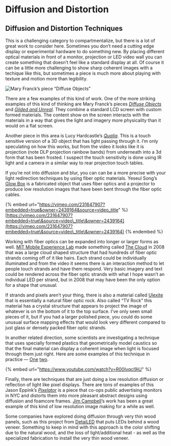 # Diffusion and Distortion

## Diffusion and Distortion Techniques <a href="#1b74" id="1b74"></a>

This is a challenging category to compartmentalize, but there is a lot of great work to consider here. Sometimes you don’t need a cutting edge display or experimental hardware to do something new. By placing different optical materials in front of a monitor, projection or LED video wall you can create something that doesn’t feel like a standard display at all. Of course it can be a little more challenging to show sharp coherent images with a techique like this, but sometimes a piece is much more about playing with texture and motion more than legibility.

![Mary Franck’s piece “Diffuse Objects”](https://miro.medium.com/max/670/1\*46LOyuIpsu6VBLfEZfVBfw.gif)

There are a few examples of this kind of work. One of the more striking examples of this kind of thinking are Mary Franck’s pieces [_Diffuse Objects_](http://www.maryfranck.net/portfolio/diffuse-objects/) and [_Gilded and Unreal_](http://www.maryfranck.net/portfolio/gilded-and-unreal/). They combine a standard LCD screen with custom formed materials. The content show on the screen interacts with the materials in a way that gives the light and imagery more physicality than it would on a flat screen.

Another piece in this area is Lucy Hardcastle’s [_Qualia_](https://www.lucyhardcastle.com/qualia/). This is a touch sensitive version of a 3D object that has light passing through it. I’m only speculating on how this works, but from the video it looks like it is projection (note DLP projection rainbow bands) from underneath into a 3d form that has been frosted. I suspect the touch sensitivity is done using IR light and a camera in a similar way to rear projection touch tables.

If you’re not into diffusion and blur, you can can be a more precise with your light redirection techniques by using fiber optic materials. Yeseul Song’s [Glow Box](https://yeseul.com/Glow-Box) is a fabricated object that uses fiber optics and a projector to produce low resolution images that have been bent through the fiber optic cables.

{% embed url="https://vimeo.com/231647907?embedded=true&owner=2439164&source=video_title" %}
[https://vimeo.com/231647907?embedded=true\&source=video\_title\&owner=2439164](https://vimeo.com/231647907?embedded=true\&source=video\_title\&owner=2439164)
{% endembed %}

Working with fiber optics can be expanded into longer or larger forms as well. [MIT Mobile Experience Lab](http://mobile.mit.edu/projects/fiber-cloud/) made something called [The Cloud](https://vimeo.com/1199539) in 2008 that was a large cloud shaped structure that had hundreds of fiber optic strands coming off of it like hairs. Each strand could be individually illuminated and from the video it seems there is an interaction method to let people touch strands and have them respond. Very basic imagery and text could be rendered across the fiber optic strands with what I hope wasn’t an individual LED per strand, but in 2008 that may have been the only option for a shape that unusual.

If strands and pixels aren’t your thing, there is also a material called [Ulexite](https://en.wikipedia.org/wiki/Ulexite) that is essentially a natural fiber optic rock. Also called “TV Rock” this material has a crystal structure that appears to project the image of whatever is on the bottom of it to the top surface. I’ve only seen small pieces of it, but if you had a larger polished piece, you could do some unusual surface mapping effects that would look very different compared to just glass or densely packed fiber optic strands.

In another related direction, some scientists are investigating a technique that uses specially formed plastics that geometrically model caustics so that the final material can display a coherent image when light is focused through them just right. Here are some examples of this technique in practice — [One](http://solid.rayform.ch) [two](http://lgg.epfl.ch/caustics/).

{% embed url="https://www.youtube.com/watch?v=R00IvqcI9jU" %}

Finally, there are techniques that are just doing a low resolution diffusion or reflection of light like pixel displays. There are tons of examples of this Jason Eppink’s [_Pixelator_](https://jasoneppink.com/pixelator/) is a piece that co-ops public advertising monitors in NYC and distorts them into more pleasant abstract designs using diffusion and foamcore frames. [Jim Campbell](http://www.jimcampbell.tv/portfolio/low\_resolution\_works/home\_movies\_david/)’s work has been a great example of this kind of low resolution image making for a while as well.

Some companies have explored doing diffusion through very thin wood panels, such as this project from [DetaiLED](https://www.detailedsolutions.com/innovation-gallery) that puts LEDs behind a wood veneer. Something to keep in mind with this approach is the color shifting due to the natural wood, and the loss of light/additional heat - as well as the specialized fabrication to install the very thin wood veneer.
